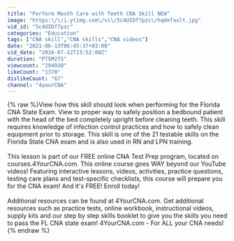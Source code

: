 ```yaml
---
title: "Perform Mouth Care with Teeth CNA Skill NEW"
image: "https:\/\/i.ytimg.com\/vi\/5c4UIDf7pzc\/hqdefault.jpg"
vid_id: "5c4UIDf7pzc"
categories: "Education"
tags: ["CNA skill","CNA skills","CNA videos"]
date: "2021-06-13T06:45:37+03:00"
vid_date: "2016-07-12T23:52:00Z"
duration: "PT5M27S"
viewcount: "294030"
likeCount: "1370"
dislikeCount: "67"
channel: "4yourCNA"
---
```

{% raw %}View how this skill should look when performing for the Florida CNA State Exam.  View to proper way to safely position a bedbound patient with the head of the bed completely upright before cleaning teeth.  This skill requires knowledge of infection control practices and how to safely clean equipment prior to storage. This skill is one of the 21 testable skills on the Florida State CNA exam and is also used in RN and LPN training.   <br /><br />This lesson is part of our FREE online CNA Test Prep program, located on courses.4YourCNA.com. This online course goes WAY beyond our YouTube videos! Featuring interactive lessons, videos, activities, practice questions, testing care plans and test-specific checklists, this course will prepare you for the CNA exam! And it's FREE! Enroll today!<br /><br />Additional resources can be found at 4YourCNA.com. Get additional resources such as practice tests, online workbook, instructional videos, supply kits and our step by step skills booklet to give you the skills you need to pass the FL CNA state exam!  4YourCNA.com - For ALL your CNA needs!{% endraw %}

